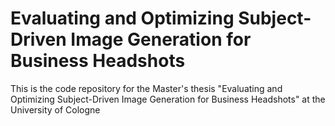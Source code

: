 # Evaluating and Optimizing Subject-Driven Image Generation for Business Headshots
This is the code repository for the Master's thesis "Evaluating and Optimizing Subject-Driven Image Generation for Business Headshots" at the University of Cologne
